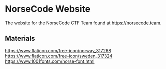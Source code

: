 # NorseCode Website

The website for the NorseCode CTF Team found at https://norsecode.team.

## Materials

https://www.flaticon.com/free-icon/norway_317268
https://www.flaticon.com/free-icon/sweden_317324
https://www.1001fonts.com/norse-font.html
